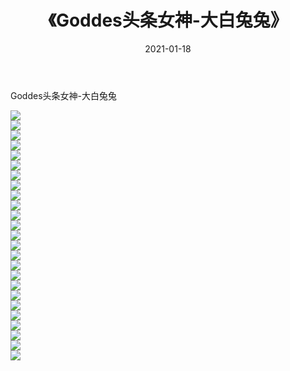 ﻿---
layout: post
title:  《Goddes头条女神-大白兔兔》
date:   2021-01-18
img: http://img.660000.xyz/Sharelink/网络美图/2021/Goddes头条女神-大白兔兔/000.jpg
categories: [美女, 清纯, 唯美]
---

Goddes头条女神-大白兔兔

  ![](http://img.660000.xyz/Sharelink/网络美图/2021/Goddes头条女神-大白兔兔/001.jpg) <br> ![](http://img.660000.xyz/Sharelink/网络美图/2021/Goddes头条女神-大白兔兔/002.jpg) <br> ![](http://img.660000.xyz/Sharelink/网络美图/2021/Goddes头条女神-大白兔兔/003.jpg) <br> ![](http://img.660000.xyz/Sharelink/网络美图/2021/Goddes头条女神-大白兔兔/004.jpg) <br> ![](http://img.660000.xyz/Sharelink/网络美图/2021/Goddes头条女神-大白兔兔/005.jpg) <br> ![](http://img.660000.xyz/Sharelink/网络美图/2021/Goddes头条女神-大白兔兔/006.jpg) <br> ![](http://img.660000.xyz/Sharelink/网络美图/2021/Goddes头条女神-大白兔兔/007.jpg) <br> ![](http://img.660000.xyz/Sharelink/网络美图/2021/Goddes头条女神-大白兔兔/008.jpg) <br> ![](http://img.660000.xyz/Sharelink/网络美图/2021/Goddes头条女神-大白兔兔/009.jpg) <br> ![](http://img.660000.xyz/Sharelink/网络美图/2021/Goddes头条女神-大白兔兔/010.jpg) <br> ![](http://img.660000.xyz/Sharelink/网络美图/2021/Goddes头条女神-大白兔兔/011.jpg) <br> ![](http://img.660000.xyz/Sharelink/网络美图/2021/Goddes头条女神-大白兔兔/012.jpg) <br> ![](http://img.660000.xyz/Sharelink/网络美图/2021/Goddes头条女神-大白兔兔/013.jpg) <br> ![](http://img.660000.xyz/Sharelink/网络美图/2021/Goddes头条女神-大白兔兔/014.jpg) <br> ![](http://img.660000.xyz/Sharelink/网络美图/2021/Goddes头条女神-大白兔兔/015.jpg) <br> ![](http://img.660000.xyz/Sharelink/网络美图/2021/Goddes头条女神-大白兔兔/016.jpg) <br> ![](http://img.660000.xyz/Sharelink/网络美图/2021/Goddes头条女神-大白兔兔/017.jpg) <br> ![](http://img.660000.xyz/Sharelink/网络美图/2021/Goddes头条女神-大白兔兔/018.jpg) <br> ![](http://img.660000.xyz/Sharelink/网络美图/2021/Goddes头条女神-大白兔兔/019.jpg) <br> ![](http://img.660000.xyz/Sharelink/网络美图/2021/Goddes头条女神-大白兔兔/020.jpg) <br> ![](http://img.660000.xyz/Sharelink/网络美图/2021/Goddes头条女神-大白兔兔/021.jpg) <br> ![](http://img.660000.xyz/Sharelink/网络美图/2021/Goddes头条女神-大白兔兔/022.jpg) <br> ![](http://img.660000.xyz/Sharelink/网络美图/2021/Goddes头条女神-大白兔兔/023.jpg) <br> ![](http://img.660000.xyz/Sharelink/网络美图/2021/Goddes头条女神-大白兔兔/024.jpg) <br> ![](http://img.660000.xyz/Sharelink/网络美图/2021/Goddes头条女神-大白兔兔/025.jpg) <br>